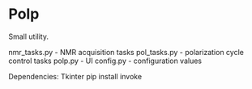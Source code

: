 Polp
====

Small utility.

nmr_tasks.py - NMR acquisition tasks
pol_tasks.py - polarization cycle control tasks
polp.py - UI
config.py - configuration values

Dependencies:
	Tkinter
	pip install invoke
